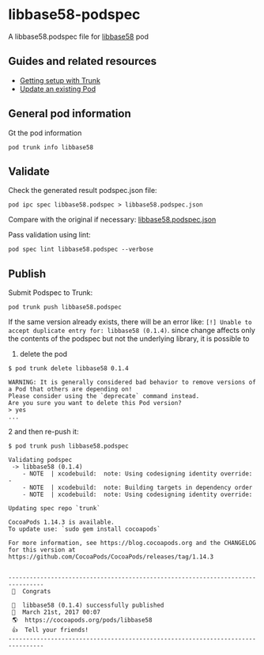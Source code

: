# libbase58-podspec

A libbase58.podspec file for [libbase58](https://cocoapods.org/pods/libbase58) pod

## Guides and related resources
* [Getting setup with Trunk](https://guides.cocoapods.org/making/getting-setup-with-trunk.html)
* [Update an existing Pod](https://guides.cocoapods.org/making/specs-and-specs-repo.html#how-do-i-update-an-existing-pod)

## General pod information
Gt the pod information
```
pod trunk info libbase58
```

## Validate
Check the generated result podspec.json file:
```
pod ipc spec libbase58.podspec > libbase58.podspec.json
```
Compare with the original if necessary: [libbase58.podspec.json](https://github.com/CocoaPods/Specs/blob/master/Specs/3/4/3/libbase58/0.1.4/libbase58.podspec.json)

Pass validation using lint:
```
pod spec lint libbase58.podspec --verbose
```

## Publish
Submit Podspec to Trunk:
```
pod trunk push libbase58.podspec
```

If the same version already exists, there will be an error like: `[!] Unable to accept duplicate entry for: libbase58 (0.1.4)`. 
since change affects only the contents of the podspec but not the underlying library, it is possible to
1. delete the pod
```
$ pod trunk delete libbase58 0.1.4

WARNING: It is generally considered bad behavior to remove versions of a Pod that others are depending on!
Please consider using the `deprecate` command instead.
Are you sure you want to delete this Pod version?
> yes
...
```
2 and then re-push it:
```
$ pod trunk push libbase58.podspec

Validating podspec
 -> libbase58 (0.1.4)
    - NOTE  | xcodebuild:  note: Using codesigning identity override: -
    - NOTE  | xcodebuild:  note: Building targets in dependency order
    - NOTE  | xcodebuild:  note: Using codesigning identity override:

Updating spec repo `trunk`

CocoaPods 1.14.3 is available.
To update use: `sudo gem install cocoapods`

For more information, see https://blog.cocoapods.org and the CHANGELOG for this version at https://github.com/CocoaPods/CocoaPods/releases/tag/1.14.3


--------------------------------------------------------------------------------
 🎉  Congrats

 🚀  libbase58 (0.1.4) successfully published
 📅  March 21st, 2017 00:07
 🌎  https://cocoapods.org/pods/libbase58
 👍  Tell your friends!
--------------------------------------------------------------------------------
```